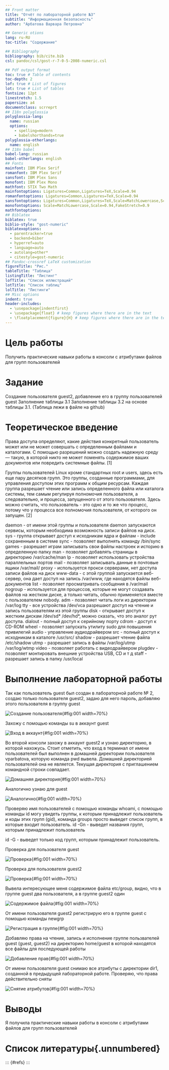 ```yaml
---
## Front matter
title: "Отчёт по лабораторной работе №3"
subtitle: "Информационная безопасность"
author: "Арбатова Варвара Петровна"

## Generic otions
lang: ru-RU
toc-title: "Содержание"

## Bibliography
bibliography: bib/cite.bib
csl: pandoc/csl/gost-r-7-0-5-2008-numeric.csl

## Pdf output format
toc: true # Table of contents
toc-depth: 2
lof: true # List of figures
lot: true # List of tables
fontsize: 12pt
linestretch: 1.5
papersize: a4
documentclass: scrreprt
## I18n polyglossia
polyglossia-lang:
  name: russian
  options:
	- spelling=modern
	- babelshorthands=true
polyglossia-otherlangs:
  name: english
## I18n babel
babel-lang: russian
babel-otherlangs: english
## Fonts
mainfont: IBM Plex Serif
romanfont: IBM Plex Serif
sansfont: IBM Plex Sans
monofont: IBM Plex Mono
mathfont: STIX Two Math
mainfontoptions: Ligatures=Common,Ligatures=TeX,Scale=0.94
romanfontoptions: Ligatures=Common,Ligatures=TeX,Scale=0.94
sansfontoptions: Ligatures=Common,Ligatures=TeX,Scale=MatchLowercase,Scale=0.94
monofontoptions: Scale=MatchLowercase,Scale=0.94,FakeStretch=0.9
mathfontoptions:
## Biblatex
biblatex: true
biblio-style: "gost-numeric"
biblatexoptions:
  - parentracker=true
  - backend=biber
  - hyperref=auto
  - language=auto
  - autolang=other*
  - citestyle=gost-numeric
## Pandoc-crossref LaTeX customization
figureTitle: "Рис."
tableTitle: "Таблица"
listingTitle: "Листинг"
lofTitle: "Список иллюстраций"
lotTitle: "Список таблиц"
lolTitle: "Листинги"
## Misc options
indent: true
header-includes:
  - \usepackage{indentfirst}
  - \usepackage{float} # keep figures where there are in the text
  - \floatplacement{figure}{H} # keep figures where there are in the text
---
```


# Цель работы

Получить практические навыки работы в консоли с атрибутами файлов для групп пользователей

# Задание

Создание пользователя guest2, добавление его в группу пользователей guest
Заполнение таблицы 3.1
Заполнение таблицы 3.2 на основе таблицы 3.1.
(Таблица лежи в файле на github)

# Теоретическое введение

Права доступа определяют, какие действия конкретный пользователь может или не может совершать с определенным файлами и каталогами. С помощью разрешений можно создать надежную среду — такую, в которой никто не может поменять содержимое ваших документов или повредить системные файлы. [1]

Группы пользователей Linux кроме стандартных root и users, здесь есть еще пару десятков групп. Это группы, созданные программами, для управления доступом этих программ к общим ресурсам. Каждая группа разрешает чтение или запись определенного файла или каталога системы, тем самым регулируя полномочия пользователя, а следовательно, и процесса, запущенного от этого пользователя. Здесь можно считать, что пользователь - это одно и то же что процесс, потому что у процесса все полномочия пользователя, от которого он запущен. [2]

daemon - от имени этой группы и пользователя daemon запускаютcя сервисы, которым необходима возможность записи файлов на диск.
sys - группа открывает доступ к исходникам ядра и файлам - include сохраненным в системе
sync - позволяет выполнять команду /bin/sync
games - разрешает играм записывать свои файлы настроек и историю в определенную папку
man - позволяет добавлять страницы в директорию /var/cache/man
lp - позволяет использовать устройства параллельных портов
mail - позволяет записывать данные в почтовые ящики /var/mail/
proxy - используется прокси серверами, нет доступа записи файлов на диск
www-data - с этой группой запускается веб-сервер, она дает доступ на запись /var/www, где находятся файлы веб-документов
list - позволяет просматривать сообщения в /var/mail
nogroup - используется для процессов, которые не могут создавать файлов на жестком диске, а только читать, обычно применяется вместе с пользователем nobody.
adm - позволяет читать логи из директории /var/log
tty - все устройства /dev/vca разрешают доступ на чтение и запись пользователям из этой группы
disk - открывает доступ к жестким дискам /dev/sd* /dev/hd*, можно сказать, что это аналог рут доступа.
dialout - полный доступ к серийному порту
cdrom - доступ к CD-ROM
wheel - позволяет запускать утилиту sudo для повышения привилегий
audio - управление аудиодрайвером
src - полный доступ к исходникам в каталоге /usr/src/
shadow - разрешает чтение файла /etc/shadow
utmp - разрешает запись в файлы /var/log/utmp /var/log/wtmp
video - позволяет работать с видеодрайвером
plugdev - позволяет монтировать внешние устройства USB, CD и т д
staff - разрешает запись в папку /usr/local

# Выполнение лабораторной работы

Так как пользователь guest был создан в лабораторной работе № 2, создаю только пользователя guest2, задаю для него пароль, добавляю этого пользователя в группу guest

![Создание пользователя](image/1.jpg){#fig:001 width=70%}

Захожу с помощью команды su в аккаунт guest

![Вход в аккаунт](image/2.jpg){#fig:001 width=70%}

Во второй консоли захожу в аккаунт guest2 и узнаю директорию, в которой нахожусь. Стоит отметить, что вход в терминал от имени пользователей был выполнен в домашней директории пользователя vparbatova, которую команда pwd вывела. Домашней директорией пользователей она не является. Текущая директория с приглашением командной строки совпадает.

![Домашняя директория](image/3.jpg){#fig:001 width=70%}

Аналогично узнаю для guest 

![Аналогично](image/4.jpg){#fig:001 width=70%}

Проверяю имя пользователей с помощью команды whoami, с помощью команды id могу увидеть группы, к которым принадлежит пользователь и коды этих групп (gid), команда groups просто выведет список групп, в которые входит пользователь.
id -Gn - выведет названия групп, которым принадлежит пользователь

id -G - выведет только код групп, которым принадлежит пользователь.

Проверка для пользователя guest

![Проверка](image/5.jpg){#fig:001 width=70%}

Проверка для пользователя guest2

![Проверка](image/6.jpg){#fig:001 width=70%}

Вывела интересующее меня содержимое файла etc/group, видно, что в группе guest два пользователя, а в группе guest2 один

![Содержимое файла](image/7.jpg){#fig:001 width=70%}

От имени пользователя guest2 регистрирую его в группе guest с помощью команды newgrp

![Регистрация в группе](image/8.jpg){#fig:001 width=70%}

Добавляю права на чтение, запись и исполнение группе пользвателей guest (guest, guest2) на директорию home/guest в которой находятся все файлы для последующей работы

![Добавление прав](image/9.jpg){#fig:001 width=70%}

От имени пользователя guest снимаю все атрибуты с директории dir1, созданной в предыдущей лабораторной работе. Проверяю, что права действительно сняты

![Снятие атрибутов](image/10.jpg){#fig:001 width=70%}

# Выводы

Я получила практические навыки работы в консоли с атрибутами файлов для групп пользователей

# Список литературы{.unnumbered}

::: {#refs}
:::
